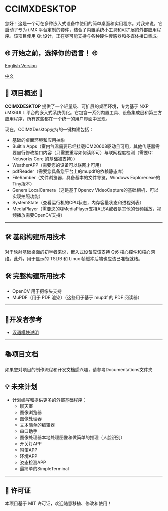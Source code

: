 # CCIMXDESKTOP 

您好！这是一个可在多种嵌入式设备中使用的简单桌面和实用程序。对我来说，它启动了专为 i.MX 平台定制的套件，结合了内置系统小工具和可扩展的外部应用程序。该项目使用 Qt 设计，正在尽可能支持与各种硬件传感器和多媒体接口集成。

## 🌐 开始之前，选择你的语言！ 🌐

[English Version](./README_EN.md)

[中文](./README.md)

## 🌟 项目概述 🌟

**CCIMXDESKTOP** 提供了一个轻量级、可扩展的桌面环境，专为基于 NXP i.MX6ULL 平台的嵌入式系统优化。它包含一系列内置工具、设备集成层和第三方应用程序，所有这些都在一个统一的用户界面中呈现。

现在，CCIMXDesktop支持的一键构建包括：

- 基础的桌面环境和应用抽象
- Builtin Apps（室内气温需要已经挂载ICM20608驱动且可用，其他传感器需要自行修改接口内容（只需要重写如何读即可）与联网程度检测（需要Qt Networks Core 的基础被支持））
- WeatherAPP（需要您的设备可以联网才可用）
- pdfReader（需要您具备您平台上的mupdf的依赖静态库）
- FileRamber（文件浏览器，具备基本的文件导览，Windows Explorer.exe的Tiny版本）
- GeneralLocalCamera（这是基于Opencv VideoCapture的基础相机，可以实现拍照功能）
- SystemState（查看运行机的CPU状态，内存容量状态和进程列表）
- MediaPlayer（需要您的QMediaPlayer支持ALSA或者是其他的音频播放，视频播放需要OpenCV支持）

------

## 🛠️ 基础构建所用技术

对于映射基础桌面的初学者来说，嵌入式设备应该支持 Qt6 核心控件和核心网络。此外，用于显示的 TSLIB 和 Linux 帧缓冲后端也应该已准备就绪。

## 🛠️ 完整构建所用技术

- OpenCV 用于摄像头支持
- MuPDF（用于 PDF 渲染）（这些用于基于 mupdf 的 PDF 阅读器）

------

## 🧩开发者参考

- [汉语模块说明](./Components-explain-CN.md)

---

## 📚项目文档

如果您对项目的制作流程和开发文档感兴趣，请参考Documentations文件夹

## 💡 未来计划

- 计划编写和提供更多的外部基础程序：
  - 聊天室
  - 图像浏览器
  - 图像处理器
  - 文本简单的编辑器
  - 串口助手
  - 图像处理器本地处理图像和做简单的推理（人脸识别）
  - 开关灯APP
  - 鸣笛APP
  - 环境APP
  - 姿态检测APP
  - 最简单的SimpleTerminal

------

## 📝 许可证

本项目基于 MIT 许可证，欢迎随意移植、修改和使用！